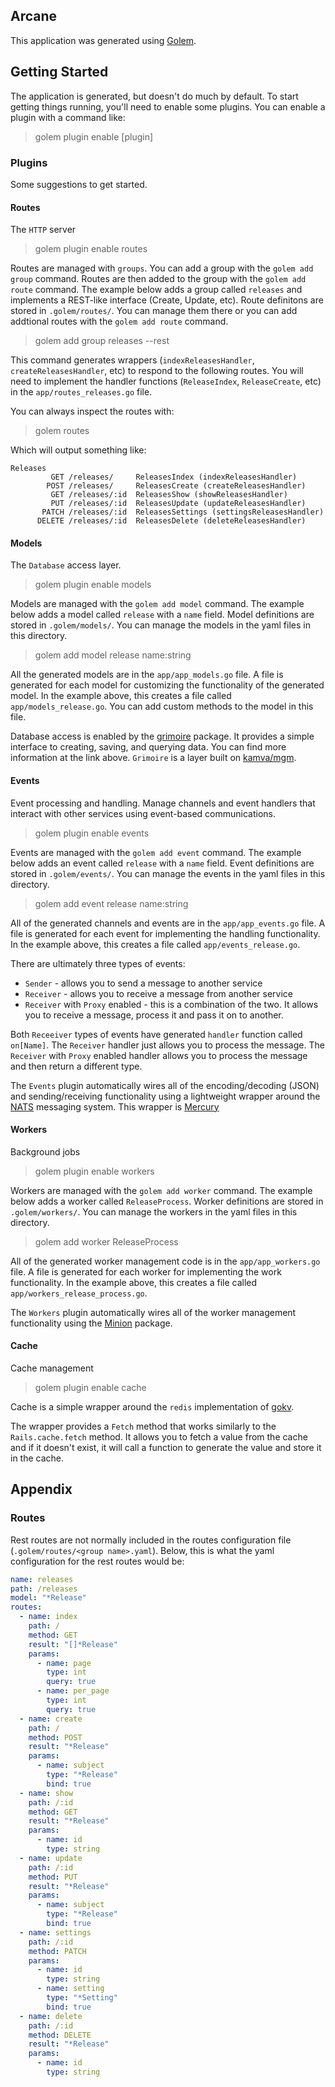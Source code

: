 ## Arcane

This application was generated using [Golem](https://github.com/dashotv/golem).

## Getting Started

The application is generated, but doesn't do much by default. To start getting things
running, you'll need to enable some plugins. You can enable a plugin with a command like:

> golem plugin enable [plugin]

### Plugins

Some suggestions to get started.

#### Routes

The `HTTP` server

> golem plugin enable routes

Routes are managed with `groups`. You can add a group with the `golem add group` command. Routes
are then added to the group with the `golem add route` command. The example below adds a group
called `releases` and implements a REST-like interface (Create, Update, etc). Route definitons
are stored in `.golem/routes/`. You can manage them there or you can add addtional routes with
the `golem add route` command.

> golem add group releases --rest

This command generates wrappers (`indexReleasesHandler`, `createReleasesHandler`, etc) to
respond to the following routes. You will need to implement the handler functions
(`ReleaseIndex`, `ReleaseCreate`, etc) in the `app/routes_releases.go` file.

You can always inspect the routes with:

> golem routes

Which will output something like:

```
Releases
         GET /releases/     ReleasesIndex (indexReleasesHandler)
        POST /releases/     ReleasesCreate (createReleasesHandler)
         GET /releases/:id  ReleasesShow (showReleasesHandler)
         PUT /releases/:id  ReleasesUpdate (updateReleasesHandler)
       PATCH /releases/:id  ReleasesSettings (settingsReleasesHandler)
      DELETE /releases/:id  ReleasesDelete (deleteReleasesHandler)
```


#### Models

The `Database` access layer.

> golem plugin enable models

Models are managed with the `golem add model` command. The example below adds a model
called `release` with a `name` field. Model definitions are stored in `.golem/models/`.
You can manage the models in the yaml files in this directory.

> golem add model release name:string

All the generated models are in the `app/app_models.go` file. A file is generated for each
model for customizing the functionality of the generated model. In the example above, this
creates a file called `app/models_release.go`. You can add custom methods to the model in
this file.

Database access is enabled by the [grimoire](https://github.com/dashotv/grimoire) package.
It provides a simple interface to creating, saving, and querying data. You can find more
information at the link above. `Grimoire` is a layer built on
[kamva/mgm](https://github.com/kamva/mgm).

#### Events

Event processing and handling. Manage channels and event handlers that interact with other
services using event-based communications.

> golem plugin enable events

Events are managed with the `golem add event` command. The example below adds an event
called `release` with a `name` field. Event definitions are stored in `.golem/events/`.
You can manage the events in the yaml files in this directory.

> golem add event release name:string

All of the generated channels and events are in the `app/app_events.go` file. A file is
generated for each event for implementing the handling functionality. In the example
above, this creates a file called `app/events_release.go`.

There are ultimately three types of events:
* `Sender` - allows you to send a message to another service
* `Receiver` - allows you to receive a message from another service
* `Receiver` with `Proxy` enabled - this is a combination of the two. It
  allows you to receive a message, process it and pass it on to another.

Both `Receeiver` types of events have generated `handler` function called `on[Name]`. The
`Receiver` handler just allows you to process the message. The `Receiver` with `Proxy` enabled
handler allows you to process the message and then return a different type.

The `Events` plugin automatically wires all of the encoding/decoding (JSON) and sending/receiving
functionality using a lightweight wrapper around the [NATS](https://nats.io/) messaging system.
This wrapper is [Mercury](https://github.com/dashotv/mercury)

#### Workers

Background jobs

> golem plugin enable workers

Workers are managed with the `golem add worker` command. The example below adds a worker
called `ReleaseProcess`. Worker definitions are stored in `.golem/workers/`. You can manage
the workers in the yaml files in this directory.

> golem add worker ReleaseProcess

All of the generated worker management code is in the `app/app_workers.go` file. A file
is generated for each worker for implementing the work functionality. In the example above,
this creates a file called `app/workers_release_process.go`.

The `Workers` plugin automatically wires all of the worker management functionality using
the [Minion](https://github.com/dashotv/minion) package.

#### Cache

Cache management

> golem plugin enable cache

Cache is a simple wrapper around the `redis` implementation of
[gokv](https://github.com/philippgille/gokv).

The wrapper provides a `Fetch` method that works similarly to the `Rails.cache.fetch`
method. It allows you to fetch a value from the cache and if it doesn't exist, it will
call a function to generate the value and store it in the cache.

## Appendix

### Routes

Rest routes are not normally included in the routes configuration file 
(`.golem/routes/<group name>.yaml`). Below, this is what the yaml configuration
for the rest routes would be:

```yaml
name: releases
path: /releases
model: "*Release"
routes:
  - name: index
    path: /
    method: GET
    result: "[]*Release"
    params:
      - name: page
        type: int
        query: true
      - name: per_page
        type: int
        query: true
  - name: create
    path: /
    method: POST
    result: "*Release"
    params:
      - name: subject
        type: "*Release"
        bind: true
  - name: show
    path: /:id
    method: GET
    result: "*Release"
    params:
      - name: id
        type: string
  - name: update
    path: /:id
    method: PUT
    result: "*Release"
    params:
      - name: subject
        type: "*Release"
        bind: true
  - name: settings
    path: /:id
    method: PATCH
    params:
      - name: id
        type: string
      - name: setting
        type: "*Setting"
        bind: true
  - name: delete
    path: /:id
    method: DELETE
    result: "*Release"
    params:
      - name: id
        type: string
```
